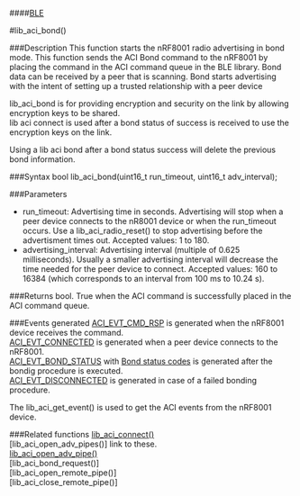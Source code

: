####[BLE](https://github.com/NordicSemiconductor/ble-sdk-arduino/tree/master/documentation/libraries/BLE "Go to BLE folder")

#lib_aci_bond()

###Description
This function starts the nRF8001 radio advertising in bond mode. This function sends the ACI Bond command to the nRF8001 by placing the command in the ACI command queue in the BLE library.
Bond data can be received by a peer that is scanning. Bond starts advertising with the intent of setting up a trusted relationship with a peer device  
  
lib_aci_bond is for providing encryption and security on the link by allowing encryption keys to be shared.  
lib aci connect is used after a bond status of success is received to use the encryption keys on the link.  
  
Using a lib aci bond after a bond status success will delete the previous bond information.

###Syntax
    bool lib_aci_bond(uint16_t run_timeout, uint16_t adv_interval);

###Parameters
* run_timeout: Advertising time in seconds. Advertising will stop when a peer device connects to the nR8001 device or when the run_timeout occurs.
               Use a lib_aci_radio_reset() to stop advertising before the advertisment times out.
               Accepted values: 1 to 180.
* advertising_interval: Advertising interval (multiple of 0.625 milliseconds). Usually a smaller advertising interval will decrease the time needed for the peer device to connect.
                        Accepted values: 160 to 16384 (which corresponds to an interval from 100 ms to 10.24 s).

###Returns
    bool. True when the ACI command is successfully placed in the ACI command queue.

###Events generated
[ACI_EVT_CMD_RSP](https://devzone.nordicsemi.com/documentation/ps/nRF8001_PS_v1.2.pdf#G1050945 "Go to nRF8001 PS") is generated when the nRF8001 device receives the command.  
[ACI_EVT_CONNECTED](https://devzone.nordicsemi.com/documentation/ps/nRF8001_PS_v1.2.pdf#G1051073 "Go to nRF8001 PS") is generated when a peer device connects to the nRF8001.  
[ACI_EVT_BOND_STATUS](https://devzone.nordicsemi.com/documentation/ps/nRF8001_PS_v1.2.pdf#G1051403 "Go to nRF8001 PS") with [Bond status codes](https://devzone.nordicsemi.com/documentation/ps/nRF8001_PS_v1.2.pdf#G1053311 "Go to nRF8001 PS") is generated after the bondig procedure is executed.  
[ACI_EVT_DISCONNECTED](https://devzone.nordicsemi.com/documentation/ps/nRF8001_PS_v1.2.pdf#G1051284 "Go to nRF8001 PS") is generated in case of a failed bonding procedure.  
  
The lib_aci_get_event() is used to get the ACI events from the nRF8001 device.

###Related functions
[lib_aci_connect()](https://github.com/NordicSemiconductor/ble-sdk-arduino/blob/master/documentation/libraries/BLE/lib_aci_connect.md "Go to function description")  
[lib_aci_open_adv_pipes()] link to these.  
[lib_aci_open_adv_pipe()](https://github.com/NordicSemiconductor/ble-sdk-arduino/blob/master/documentation/libraries/BLE/lib_aci_open_adv_pipe.md "Go to function description")  
[lib_aci_bond_request()]  
[lib_aci_open_remote_pipe()]  
[lib_aci_close_remote_pipe()]  
